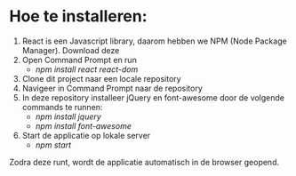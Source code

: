 # Hoe te installeren:

1. React is een Javascript library, daarom hebben we NPM (Node Package Manager). Download deze
2. Open Command Prompt en run 
   * _npm install react react-dom_
3. Clone dit project naar een locale repository
4. Navigeer in Command Prompt naar de repository
5. In deze repository installeer jQuery en font-awesome door de volgende commands te runnen:
    * _npm install jquery_
    * _npm install font-awesome_
6. Start de applicatie op lokale server 
   * _npm start_

Zodra deze runt, wordt de applicatie automatisch in de browser geopend.
